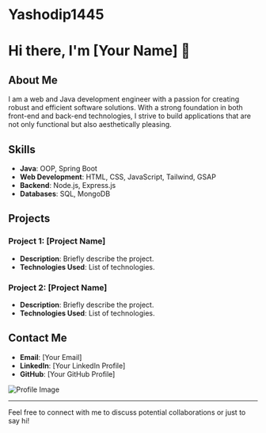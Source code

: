 # Yashodip1445
# Hi there, I'm [Your Name] 👋

## About Me
I am a web and Java development engineer with a passion for creating robust and efficient software solutions. With a strong foundation in both front-end and back-end technologies, I strive to build applications that are not only functional but also aesthetically pleasing.

## Skills
- **Java**: OOP, Spring Boot
- **Web Development**: HTML, CSS, JavaScript, Tailwind, GSAP
- **Backend**: Node.js, Express.js
- **Databases**: SQL, MongoDB

## Projects
### Project 1: [Project Name]
- **Description**: Briefly describe the project.
- **Technologies Used**: List of technologies.

### Project 2: [Project Name]
- **Description**: Briefly describe the project.
- **Technologies Used**: List of technologies.

## Contact Me
- **Email**: [Your Email]
- **LinkedIn**: [Your LinkedIn Profile]
- **GitHub**: [Your GitHub Profile]

![Profile Image](https://via.placeholder.com/150)

---

Feel free to connect with me to discuss potential collaborations or just to say hi!

